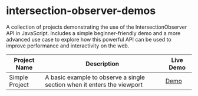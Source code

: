 # intersection-observer-demos
A collection of projects demonstrating the use of the IntersectionObserver API in JavaScript. Includes a simple beginner-friendly demo and a more advanced use case to explore how this powerful API can be used to improve performance and interactivity on the web.


| Project Name | Description | Live Demo |
|----------------------|-----------------------------------------------------------------|--------------------------|
| Simple Project | A basic example to observe a single section when it enters the viewport | [Demo](https://github.com/Obada-barakat/intersection-observer-demos/Simple-demo/)

